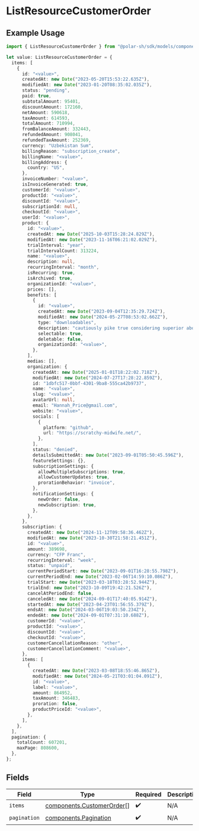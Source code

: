 # ListResourceCustomerOrder

## Example Usage

```typescript
import { ListResourceCustomerOrder } from "@polar-sh/sdk/models/components/listresourcecustomerorder.js";

let value: ListResourceCustomerOrder = {
  items: [
    {
      id: "<value>",
      createdAt: new Date("2023-05-20T15:53:22.635Z"),
      modifiedAt: new Date("2023-01-20T08:35:02.035Z"),
      status: "pending",
      paid: true,
      subtotalAmount: 95401,
      discountAmount: 172160,
      netAmount: 590618,
      taxAmount: 614593,
      totalAmount: 710994,
      fromBalanceAmount: 332443,
      refundedAmount: 908041,
      refundedTaxAmount: 252369,
      currency: "Uzbekistan Sum",
      billingReason: "subscription_create",
      billingName: "<value>",
      billingAddress: {
        country: "US",
      },
      invoiceNumber: "<value>",
      isInvoiceGenerated: true,
      customerId: "<value>",
      productId: "<value>",
      discountId: "<value>",
      subscriptionId: null,
      checkoutId: "<value>",
      userId: "<value>",
      product: {
        id: "<value>",
        createdAt: new Date("2025-10-03T15:28:24.829Z"),
        modifiedAt: new Date("2023-11-16T06:21:02.029Z"),
        trialInterval: "year",
        trialIntervalCount: 313224,
        name: "<value>",
        description: null,
        recurringInterval: "month",
        isRecurring: true,
        isArchived: true,
        organizationId: "<value>",
        prices: [],
        benefits: [
          {
            id: "<value>",
            createdAt: new Date("2023-09-04T12:35:29.724Z"),
            modifiedAt: new Date("2024-05-27T08:53:02.662Z"),
            type: "downloadables",
            description: "cautiously pike true considering superior about",
            selectable: true,
            deletable: false,
            organizationId: "<value>",
          },
        ],
        medias: [],
        organization: {
          createdAt: new Date("2025-01-01T18:22:02.718Z"),
          modifiedAt: new Date("2024-07-27T17:28:22.859Z"),
          id: "1dbfc517-0bbf-4301-9ba8-555ca42b9737",
          name: "<value>",
          slug: "<value>",
          avatarUrl: null,
          email: "Hannah_Price@gmail.com",
          website: "<value>",
          socials: [
            {
              platform: "github",
              url: "https://scratchy-midwife.net/",
            },
          ],
          status: "denied",
          detailsSubmittedAt: new Date("2023-09-01T05:50:45.596Z"),
          featureSettings: {},
          subscriptionSettings: {
            allowMultipleSubscriptions: true,
            allowCustomerUpdates: true,
            prorationBehavior: "invoice",
          },
          notificationSettings: {
            newOrder: false,
            newSubscription: true,
          },
        },
      },
      subscription: {
        createdAt: new Date("2024-11-12T09:58:36.462Z"),
        modifiedAt: new Date("2023-10-30T21:58:21.451Z"),
        id: "<value>",
        amount: 389698,
        currency: "CFP Franc",
        recurringInterval: "week",
        status: "unpaid",
        currentPeriodStart: new Date("2023-09-01T16:28:55.798Z"),
        currentPeriodEnd: new Date("2023-02-06T14:59:10.086Z"),
        trialStart: new Date("2023-03-18T03:28:52.944Z"),
        trialEnd: new Date("2023-10-09T19:42:21.526Z"),
        cancelAtPeriodEnd: false,
        canceledAt: new Date("2024-09-01T17:40:05.914Z"),
        startedAt: new Date("2023-04-23T01:56:55.379Z"),
        endsAt: new Date("2024-03-06T19:03:50.234Z"),
        endedAt: new Date("2024-09-01T07:31:10.688Z"),
        customerId: "<value>",
        productId: "<value>",
        discountId: "<value>",
        checkoutId: "<value>",
        customerCancellationReason: "other",
        customerCancellationComment: "<value>",
      },
      items: [
        {
          createdAt: new Date("2023-03-08T18:55:46.865Z"),
          modifiedAt: new Date("2024-05-21T03:01:04.091Z"),
          id: "<value>",
          label: "<value>",
          amount: 864952,
          taxAmount: 346483,
          proration: false,
          productPriceId: "<value>",
        },
      ],
    },
  ],
  pagination: {
    totalCount: 607201,
    maxPage: 808600,
  },
};
```

## Fields

| Field                                                                  | Type                                                                   | Required                                                               | Description                                                            |
| ---------------------------------------------------------------------- | ---------------------------------------------------------------------- | ---------------------------------------------------------------------- | ---------------------------------------------------------------------- |
| `items`                                                                | [components.CustomerOrder](../../models/components/customerorder.md)[] | :heavy_check_mark:                                                     | N/A                                                                    |
| `pagination`                                                           | [components.Pagination](../../models/components/pagination.md)         | :heavy_check_mark:                                                     | N/A                                                                    |